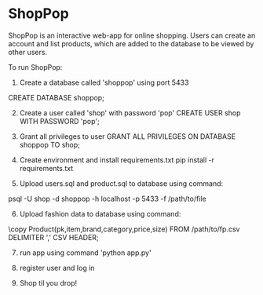 # ShopPop

ShopPop is an interactive web-app for online shopping. 
Users can create an account and list products, which are added to the database to be viewed by other users.

To run ShopPop:
1. Create a database called 'shoppop' using port 5433

CREATE DATABASE shoppop;


2. Create a user called 'shop' with password 'pop'
CREATE USER shop WITH PASSWORD 'pop';

3. Grant all privileges to user 
GRANT ALL PRIVILEGES ON DATABASE shoppop TO shop;

4. Create environment and install requirements.txt
pip install -r requirements.txt

5. Upload users.sql and product.sql to database using command:

psql -U shop -d shoppop -h localhost -p 5433 -f /path/to/file

6. Upload fashion data to database using command:

\copy Product(pk,item,brand,category,price,size) FROM /path/to/fp.csv DELIMITER ',' CSV HEADER;

7. run app using command 'python app.py' 

8. register user and log in

9. Shop til you drop!
